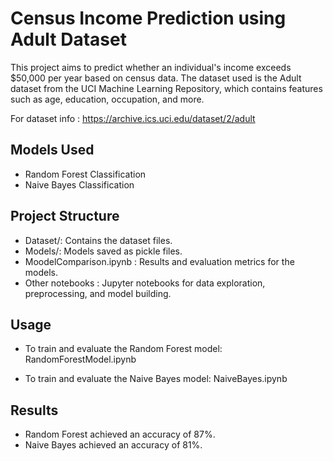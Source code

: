 # Census Income Prediction using Adult Dataset
This project aims to predict whether an individual's income exceeds $50,000 per year based on census data. The dataset used is the Adult dataset from the UCI Machine Learning Repository, which contains features such as age, education, occupation, and more.

For dataset info : https://archive.ics.uci.edu/dataset/2/adult

## Models Used
- Random Forest Classification
- Naive Bayes Classification

## Project Structure
- Dataset/: Contains the dataset files.
- Models/: Models saved as pickle files.
- MoodelComparison.ipynb : Results and evaluation metrics for the models.
- Other notebooks : Jupyter notebooks for data exploration, preprocessing, and model building.

## Usage
- To train and evaluate the Random Forest model: RandomForestModel.ipynb

- To train and evaluate the Naive Bayes model: NaiveBayes.ipynb

## Results
- Random Forest achieved an accuracy of 87%.
- Naive Bayes achieved an accuracy of 81%.
